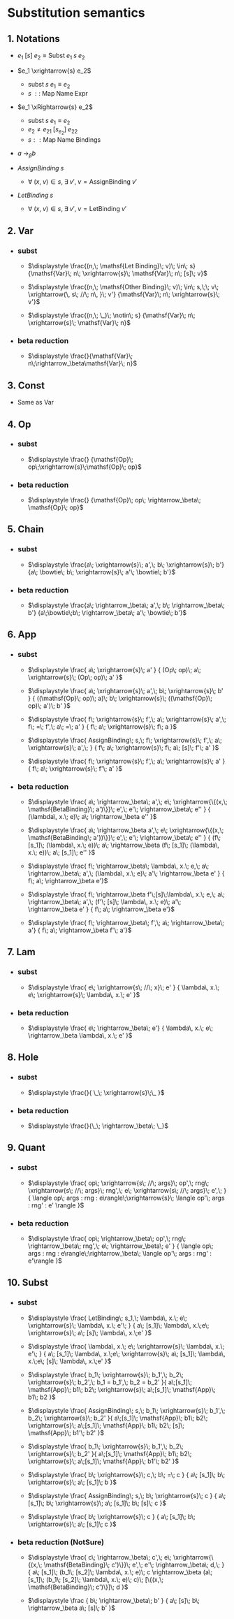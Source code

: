 <!-- markdownlint-disable MD028 MD024 -->
# Substitution semantics

## 1. Notations

- $e_1\; [s]\; e_2 \equiv \mathsf{Subst}\; e_1\; s\; e_2$

- $e_1 \xrightarrow{s} e_2$

  - $\mathsf{subst}\; s\; e_1 \equiv e_2$
  - $s\; ::\; \mathsf{Map}\; \mathsf{Name}\; \mathsf{Expr}$

- $e_1 \xRightarrow{s} e_2$

  - $\mathsf{subst}\; s\; e_1 \equiv e_2$
  - $e_2 \neq e_{21}\; [s_{e_2}]\; e_{22}$
  - $s :: \mathsf{Map}\; \mathsf{Name}\; \mathsf{Bindings}$

- $\displaystyle a\; \rightarrow_\beta b$

- $\displaystyle AssignBinding\; s$
  - $\forall\; (x,\; v) \in s,\;\exists\; v',\; v=\mathsf{Assign Binding}\; v'$

- $\displaystyle LetBinding\; s$
  - $\forall\; (x,\; v) \in s,\;\exists\; v',\; v=\mathsf{Let Binding}\; v'$

## 2. Var

- ### subst

  - $\displaystyle \frac{(n,\; \mathsf{Let Binding}\; v)\; \in\; s}
{\mathsf{Var}\; n\; \xrightarrow{s}\; \mathsf{Var}\; n\; [s]\; v}$

  - $\displaystyle \frac{(n,\; \mathsf{Other Binding}\; v)\; \in\; s,\;\; v\; \xrightarrow{\, s\; //\; n\, }\; v'}
{\mathsf{Var}\; n\; \xrightarrow{s}\; v'}$

  - $\displaystyle \frac{(n,\; \_)\; \notin\; s}
  {\mathsf{Var}\; n\; \xrightarrow{s}\; \mathsf{Var}\; n}$

- ### beta reduction

  - $\displaystyle \frac{}{\mathsf{Var}\; n\;\rightarrow_\beta\mathsf{Var}\; n}$

## 3. Const

- Same as Var

## 4. Op

- ### subst

  - $\displaystyle \frac{}
  {\mathsf{Op}\; op\;\xrightarrow{s}\;\mathsf{Op}\; op}$

- ### beta reduction

  - $\displaystyle \frac{}
  {\mathsf{Op}\; op\; \rightarrow_\beta\; \mathsf{Op}\; op}$

## 5. Chain

- ### subst

  - $\displaystyle \frac{a\; \xrightarrow{s}\; a',\; b\; \xrightarrow{s}\; b'}{a\; \bowtie\; b\; \xrightarrow{s}\; a'\; \bowtie\; b'}$

- ### beta reduction

  - $\displaystyle \frac{a\; \rightarrow_\beta\; a',\;
  b\; \rightarrow_\beta\; b'}
  {a\;\bowtie\;b\; \rightarrow_\beta\; a'\; \bowtie\; b'}$

## 6. App

- ### subst
  
  - $\displaystyle \frac{
    a\; \xrightarrow{s}\; a'
  } {
    (Op\; op)\; a\; \xrightarrow{s}\;
    (Op\; op)\; a'
  }$

  - $\displaystyle \frac{
    a\; \xrightarrow{s}\; a',\;
    b\; \xrightarrow{s}\; b'
  } {
    ((\mathsf{Op}\; op)\; a)\;
    b\; \xrightarrow{s}\;
    ((\mathsf{Op}\; op)\; a')\;
    b'
  }$

  - $\displaystyle \frac{
    f\; \xrightarrow{s}\; f',\;
    a\; \xrightarrow{s}\; a',\;
    f\; =\; f',\;
    a\; =\; a'
  }
  {
    f\; a\; \xrightarrow{s}\;
    f\; a
  }$

  - $\displaystyle \frac{
    AssignBinding\; s,\;
    f\; \xrightarrow{s}\; f',\;
    a\; \xrightarrow{s}\; a',\;
  }
  {
    f\; a\; \xrightarrow{s}\;
    f\; a\; [s]\; f'\; a'
  }$

  - $\displaystyle \frac{
    f\; \xrightarrow{s}\; f',\;
    a\; \xrightarrow{s}\; a'
  }
  {
    f\; a\; \xrightarrow{s}\;
    f'\; a'
  }$

- ### beta reduction

  - $\displaystyle \frac{
    a\; \rightarrow_\beta\; a',\;
    e\; \xrightarrow{\{(x,\; \mathsf{BetaBinding}\; a')\}}\; e',\;
    e'\; \rightarrow_\beta\; e'' }
  {
    (\lambda\, x.\; e)\; a\;
    \rightarrow_\beta e''
  }$

  - $\displaystyle \frac{
      a\; \rightarrow_\beta a',\;
      e\; \xrightarrow{\{(x,\; \mathsf{BetaBinding\; a'})\}}\; e',\;
      e'\; \rightarrow_\beta\; e''
    } {
      (f\; [s_1]\; (\lambda\, x.\; e))\; a\;
      \rightarrow_\beta
      (f\; [s_1]\; (\lambda\, x.\; e))\; a\; [s_1]\; e''
    }$

  - $\displaystyle \frac{
    f\; \rightarrow_\beta\; \lambda\, x.\; e,\;
    a\; \rightarrow_\beta\; a',\;
    (\lambda\, x.\; e)\; a'\; \rightarrow_\beta e'
  }
  {
    f\; a\;
    \rightarrow_\beta e'}$

  - $\displaystyle \frac{
    f\; \rightarrow_\beta f'\;[s]\;\lambda\, x.\; e,\;
    a\; \rightarrow_\beta\; a',\;
    (f'\; [s]\; \lambda\, x.\; e)\; a'\; \rightarrow_\beta e'
  }
  {
    f\; a\;
    \rightarrow_\beta e'}$

  - $\displaystyle \frac{
    f\; \rightarrow_\beta\; f',\;
    a\; \rightarrow_\beta\; a'}
  {
    f\; a\;
    \rightarrow_\beta f'\; a'}$

## 7. Lam

- ### subst

  - $\displaystyle \frac{
    e\; \xrightarrow{s\; //\; x}\; e'
  }
  {
    \lambda\, x.\; e\; \xrightarrow{s}\;
    \lambda\, x.\; e'
  }$

- ### beta reduction

  - $\displaystyle \frac{
    e\; \rightarrow_\beta\; e'}
  {
    \lambda\, x.\; e\; \rightarrow_\beta
    \lambda\, x.\; e'
  }$

## 8. Hole

- ### subst

  - $\displaystyle \frac{}{ \_\; \xrightarrow{s}\;\_ }$

- ### beta reduction

  - $\displaystyle \frac{}{\_\; \rightarrow_\beta\; \_}$

## 9. Quant

- ### subst

  - $\displaystyle \frac{
    op\; \xrightarrow{s\; //\; args}\; op',\;
    rng\; \xrightarrow{s\; //\; args}\; rng',\;
    e\; \xrightarrow{s\; //\; args}\; e',\;
  }
  {
    \langle op\; args : rng : e\rangle\;\xrightarrow{s}\;
    \langle op'\; args : rng' : e' \rangle
  }$

- ### beta reduction

  - $\displaystyle \frac{
    op\; \rightarrow_\beta\; op',\;
    rng\; \rightarrow_\beta\; rng',\;
    e\; \rightarrow_\beta\; e'
  } {
    \langle op\; args : rng : e\rangle\;\rightarrow_\beta\;
    \langle op'\; args : rng' : e'\rangle
  }$

## 10. Subst

<!-- - $\displaystyle \frac{s,\; \mathsf{App}\; a_1\; a_2\; \xrightarrow[\{(\_,\; \mathsf{BetaBinding}\; \_)\}]{}\; b\; \dashv\;
\mathsf{App}\; a_1 \; a_2\; \xrightarrow{s}\; a,\;}{}$ -->

- ### subst

  - $\displaystyle \frac{
      LetBinding\; s_1,\;
      \lambda\, x.\; e\; \xrightarrow{s}\; \lambda\, x.\; e'\;
    } {
      a\; [s_1]\; \lambda\, x.\;e\; \xrightarrow{s}\;
      a\; [s]\; \lambda\, x.\;e'
    }$

  - $\displaystyle \frac{
      \lambda\, x.\; e\; \xrightarrow{s}\; \lambda\, x.\; e'\;
    } {
      a\; [s_1]\; \lambda\, x.\;e\; \xrightarrow{s}\;
      a\; [s_1]\; \lambda\, x.\;e\; [s]\; \lambda\, x.\;e'
    }$

  - $\displaystyle \frac{
      b_1\; \xrightarrow{s}\; b_1',\;
      b_2\; \xrightarrow{s}\; b_2',\;
      b_1 = b_1',\;
      b_2 = b_2'
    }{
      a\;[s_1]\; \mathsf{App}\; b1\; b2\; \xrightarrow{s}\;
      a\;[s_1]\; \mathsf{App}\; b1\; b2
    }$

  - $\displaystyle \frac{
      AssignBinding\; s,\;
      b_1\; \xrightarrow{s}\; b_1',\;
      b_2\; \xrightarrow{s}\; b_2'
    }{
      a\;[s_1]\; \mathsf{App}\; b1\; b2\; \xrightarrow{s}\;
      a\;[s_1]\; \mathsf{App}\; b1\; b2\; [s]\; \mathsf{App}\; b1'\; b2'
    }$

  - $\displaystyle \frac{
      b_1\; \xrightarrow{s}\; b_1',\;
      b_2\; \xrightarrow{s}\; b_2'
    }{
      a\;[s_1]\; \mathsf{App}\; b1\; b2\; \xrightarrow{s}\;
      a\;[s_1]\; \mathsf{App}\; b1'\; b2'
    }$

  - $\displaystyle \frac{
    b\; \xrightarrow{s}\; c,\;
    b\; =\; c
  } {
    a\; [s_1]\; b\; \xrightarrow{s}\;
    a\; [s_1]\; b
  }$

  - $\displaystyle \frac{
    AssignBinding\; s,\;
    b\; \xrightarrow{s}\; c
  } {
    a\; [s_1]\; b\; \xrightarrow{s}\;
    a\; [s_1]\; b\; [s]\; c
  }$

  - $\displaystyle \frac{
    b\; \xrightarrow{s}\; c
  } {
    a\; [s_1]\; b\; \xrightarrow{s}\;
    a\; [s_1]\; c
  }$

- ### beta reduction **(NotSure)**

  - $\displaystyle \frac{
    c\; \rightarrow_\beta\; c',\;
    e\; \xrightarrow{\{(x,\; \mathsf{BetaBinding}\; c')\}}\; e',\;
    e'\; \rightarrow_\beta\; d,\;
  } {
    a\; [s_1]\;
    (b_1\; [s_2]\; \lambda\, x.\; e)\; c
    \rightarrow_\beta
    (a\; [s_1]\; (b_1\; [s_2]\; \lambda\, x.\; e)\; c)\; [\{(x,\; \mathsf{BetaBinding}\; c')\}]\; d
  }$

  - $\displaystyle \frac {
    b\; \rightarrow_\beta\; b'
  } {
    a\; [s]\; b\; \rightarrow_\beta
    a\; [s]\; b'
  }$
  